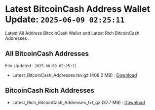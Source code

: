 # Latest BitcoinCash Address Wallet Update: `2025-06-09 02:25:11`

Latest All Address BitcoinCash Wallet and Latest Rich BitcoinCash Addresses .

## All BitcoinCash Addresses

File Updated : `2025-06-09 02:25:11`

- Latest_BitcoinCash_Addresses.tsv.gz (408.2 MB) : [Download](https://github.com/Pymmdrza/Rich-Address-Wallet/releases/tag/BitcoinCash)

## BitcoinCash Rich Addresses

- Latest_Rich_BitcoinCash_Addresses_txt_gz (37.7 MB) : [Download](https://github.com/Pymmdrza/Rich-Address-Wallet/releases/tag/BitcoinCash)
